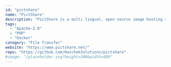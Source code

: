 ```yaml
---
id: "pictshare"
name: "PictShare"
description: "PictShare is a multi lingual, open source image hosting service with a simple resizing and upload API."
tags:
  - "Apache-2.0"
  - "PHP"
  - "Docker"
category: "File Transfer"
website: "https://www.pictshare.net/"
repo: "https://github.com/HaschekSolutions/pictshare"
#image: "/placeholder.svg?height=300&width=400"
---
```


